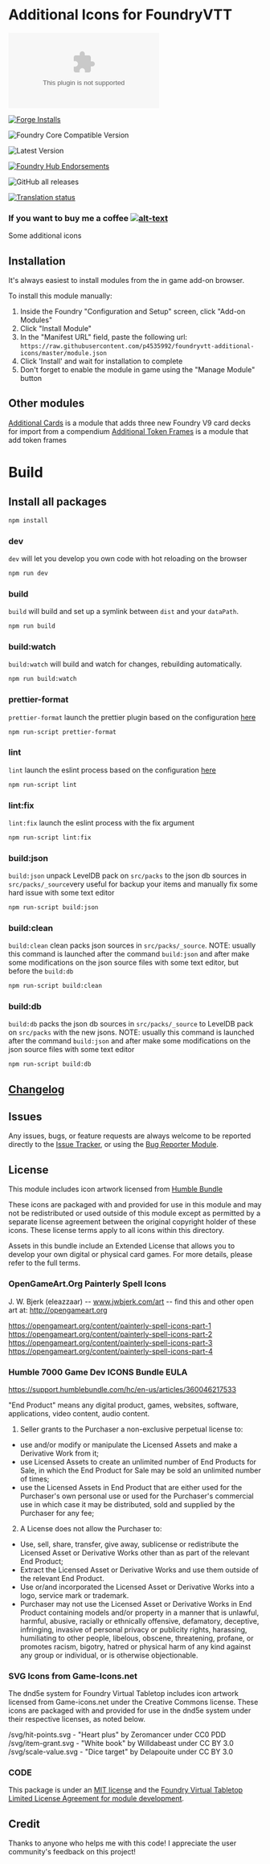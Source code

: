 # Additional Icons for FoundryVTT

![Latest Release Download Count](https://img.shields.io/github/downloads/p4535992/foundryvtt-additional-icons/latest/module.zip?color=2b82fc&label=DOWNLOADS&style=for-the-badge)

[![Forge Installs](https://img.shields.io/badge/dynamic/json?label=Forge%20Installs&query=package.installs&suffix=%25&url=https%3A%2F%2Fforge-vtt.com%2Fapi%2Fbazaar%2Fpackage%2Fadditional-icons&colorB=006400&style=for-the-badge)](https://forge-vtt.com/bazaar#package=additional-icons)

![Foundry Core Compatible Version](https://img.shields.io/badge/dynamic/json.svg?url=https%3A%2F%2Fraw.githubusercontent.com%2Fp4535992%2Ffoundryvtt-additional-icons%2Fmaster%2Fmodule.json&label=Foundry%20Version&query=$.compatibleCoreVersion&colorB=orange&style=for-the-badge)

![Latest Version](https://img.shields.io/badge/dynamic/json.svg?url=https%3A%2F%2Fraw.githubusercontent.com%2Fp4535992%2Ffoundryvtt-additional-icons%2Fmaster%2Fmodule.json&label=Latest%20Release&prefix=v&query=$.version&colorB=red&style=for-the-badge)

[![Foundry Hub Endorsements](https://img.shields.io/endpoint?logoColor=white&url=https%3A%2F%2Fwww.foundryvtt-hub.com%2Fwp-json%2Fhubapi%2Fv1%2Fpackage%2Fadditional-icons%2Fshield%2Fendorsements&style=for-the-badge)](https://www.foundryvtt-hub.com/package/additional-icons/)

![GitHub all releases](https://img.shields.io/github/downloads/p4535992/foundryvtt-additional-icons/total?style=for-the-badge)

[![Translation status](https://weblate.foundryvtt-hub.com/widgets/additional-icons/-/287x66-black.png)](https://weblate.foundryvtt-hub.com/engage/additional-icons/)

### If you want to buy me a coffee [![alt-text](https://img.shields.io/badge/-Patreon-%23ff424d?style=for-the-badge)](https://www.patreon.com/p4535992)

Some additional icons

## Installation

It's always easiest to install modules from the in game add-on browser.

To install this module manually:
1.  Inside the Foundry "Configuration and Setup" screen, click "Add-on Modules"
2.  Click "Install Module"
3.  In the "Manifest URL" field, paste the following url:
`https://raw.githubusercontent.com/p4535992/foundryvtt-additional-icons/master/module.json`
4.  Click 'Install' and wait for installation to complete
5.  Don't forget to enable the module in game using the "Manage Module" button

## Other modules

[Additional Cards](https://github.com/p4535992/foundryvtt-additional-cards) is a module that adds three new Foundry V9 card decks for import from a compendium
[Additional Token Frames](https://github.com/p4535992/foundryvtt-additional-token-frames) is a module that add token frames

# Build

## Install all packages

```bash
npm install
```

### dev

`dev` will let you develop you own code with hot reloading on the browser

```bash
npm run dev
```

### build

`build` will build and set up a symlink between `dist` and your `dataPath`.

```bash
npm run build
```

### build:watch

`build:watch` will build and watch for changes, rebuilding automatically.

```bash
npm run build:watch
```

### prettier-format

`prettier-format` launch the prettier plugin based on the configuration [here](./.prettierrc)

```bash
npm run-script prettier-format
```

### lint

`lint` launch the eslint process based on the configuration [here](./.eslintrc.json)

```bash
npm run-script lint
```

### lint:fix

`lint:fix` launch the eslint process with the fix argument

```bash
npm run-script lint:fix
```

### build:json

`build:json` unpack LevelDB pack on `src/packs` to the json db sources in `src/packs/_source`very useful for backup your items and manually fix some hard issue with some text editor

```bash
npm run-script build:json
```

### build:clean

`build:clean` clean packs json sources in `src/packs/_source`. NOTE: usually this command is launched after the command `build:json` and after make some modifications on the json source files with some text editor, but before the `build:db`

```bash
npm run-script build:clean
```

### build:db

`build:db` packs the json db sources in `src/packs/_source` to LevelDB pack on `src/packs` with the new jsons. NOTE: usually this command is launched after the command `build:json` and after make some modifications on the json source files with some text editor

```bash
npm run-script build:db
```

## [Changelog](./CHANGELOG.md)

## Issues

Any issues, bugs, or feature requests are always welcome to be reported directly to the [Issue Tracker](https://github.com/p4535992/foundryvtt-additional-cards/issues ), or using the [Bug Reporter Module](https://foundryvtt.com/packages/bug-reporter/).

## License

This module includes icon artwork licensed from [Humble Bundle](https://support.humblebundle.com/hc/en-us/articles/360046217533)

These icons are packaged with and provided for use in this module and may not be redistributed or used outside of this module except as permitted by a separate license agreement between the original copyright holder of these icons. These license terms apply to all icons within this directory.

Assets in this bundle include an Extended License that allows you to develop your own digital or physical card games. For more details, please refer to the full terms.


### OpenGameArt.Org Painterly Spell Icons

J. W. Bjerk (eleazzaar) -- www.jwbjerk.com/art -- find this and other open art at: http://opengameart.org

https://opengameart.org/content/painterly-spell-icons-part-1
https://opengameart.org/content/painterly-spell-icons-part-2
https://opengameart.org/content/painterly-spell-icons-part-3
https://opengameart.org/content/painterly-spell-icons-part-4

### Humble 7000 Game Dev ICONS Bundle EULA

https://support.humblebundle.com/hc/en-us/articles/360046217533

"End Product" means any digital product, games, websites, software, applications, video content, audio content.

1. Seller grants to the Purchaser a non-exclusive perpetual license to:
- use and/or modify or manipulate the Licensed Assets and make a Derivative Work from it;
- use Licensed Assets to create an unlimited number of End Products for Sale, in which the End Product for Sale may be sold an unlimited number of times;
- use the Licensed Assets in End Product that are either used for the Purchaser's own personal use or used for the Purchaser's commercial use in which case it may be distributed, sold and supplied by the Purchaser for any fee;

2. A License does not allow the Purchaser to:
- Use, sell, share, transfer, give away, sublicense or redistribute the Licensed Asset or Derivative Works other than as part of the relevant End Product;
- Extract the Licensed Asset or Derivative Works and use them outside of the relevant End Product.
- Use or/and incorporated the Licensed Asset or Derivative Works into a logo, service mark or trademark.
- Purchaser may not use the Licensed Asset or Derivative Works in End Product containing models and/or property in a manner that is unlawful, harmful, abusive, racially or ethnically offensive, defamatory, deceptive, infringing, invasive of personal privacy or publicity rights, harassing, humiliating to other people, libelous, obscene, threatening, profane, or promotes racism, bigotry, hatred or physical harm of any kind against any group or individual, or is otherwise objectionable.

### SVG Icons from Game-Icons.net

The dnd5e system for Foundry Virtual Tabletop includes icon artwork licensed from Game-icons.net under the Creative Commons license. These icons are packaged with and provided for use in the dnd5e system under their respective licenses, as noted below.

/svg/hit-points.svg - "Heart plus" by Zeromancer under CC0 PDD
/svg/item-grant.svg - "White book" by Willdabeast under CC BY 3.0
/svg/scale-value.svg - "Dice target" by Delapouite under CC BY 3.0

### CODE

This package is under an [MIT license](LICENSE) and the [Foundry Virtual Tabletop Limited License Agreement for module development](https://foundryvtt.com/article/license/).

## Credit

Thanks to anyone who helps me with this code! I appreciate the user community's feedback on this project!

